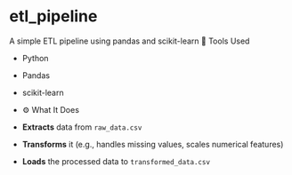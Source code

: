 # etl_pipeline
A simple ETL pipeline using pandas and scikit-learn
🔧 Tools Used
- Python
- Pandas
- scikit-learn

- ⚙️ What It Does
- **Extracts** data from `raw_data.csv`
- **Transforms** it (e.g., handles missing values, scales numerical features)
- **Loads** the processed data to `transformed_data.csv`


